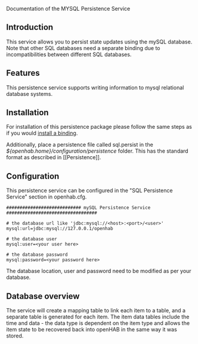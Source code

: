 Documentation of the MYSQL Persistence Service

## Introduction

This service allows you to persist state updates using the mySQL database. Note that other SQL databases need a separate binding due to incompatibilities between different SQL databases.

## Features

This persistence service supports writing information to mysql relational database systems.

## Installation

For installation of this persistence package please follow the same steps as if you would [install a binding](Bindings).

Additionally, place a persistence file called sql.persist in the _${openhab.home}/configuration/persistence_ folder. This has the standard format as described in [[Persistence]].

## Configuration

This persistence service can be configured in the "SQL Persistence Service" section in openhab.cfg.
```
############################ mySQL Persistence Service ##################################

# the database url like 'jdbc:mysql://<host>:<port>/<user>'
mysql:url=jdbc:mysql://127.0.0.1/openhab

# the database user
mysql:user=<your user here>

# the database password
mysql:password=<your password here>
```
The database location, user and password need to be modified as per your database.

## Database overview
The service will create a mapping table to link each item to a table, and a separate table is generated for each item. The item data tables include the time and data - the data type is dependent on the item type and allows the item state to be recovered back into openHAB in the same way it was stored.